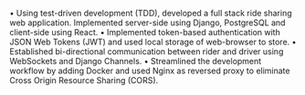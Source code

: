 •	Using test-driven development (TDD), developed a full stack ride sharing web application. Implemented server-side using Django, PostgreSQL and client-side using React.
•	Implemented token-based authentication with JSON Web Tokens (JWT) and used local storage of web-browser to store.
•	Established bi-directional communication between rider and driver using WebSockets and Django Channels.
•	Streamlined the development workflow by adding Docker and used Nginx as reversed proxy to eliminate Cross Origin Resource Sharing (CORS).

